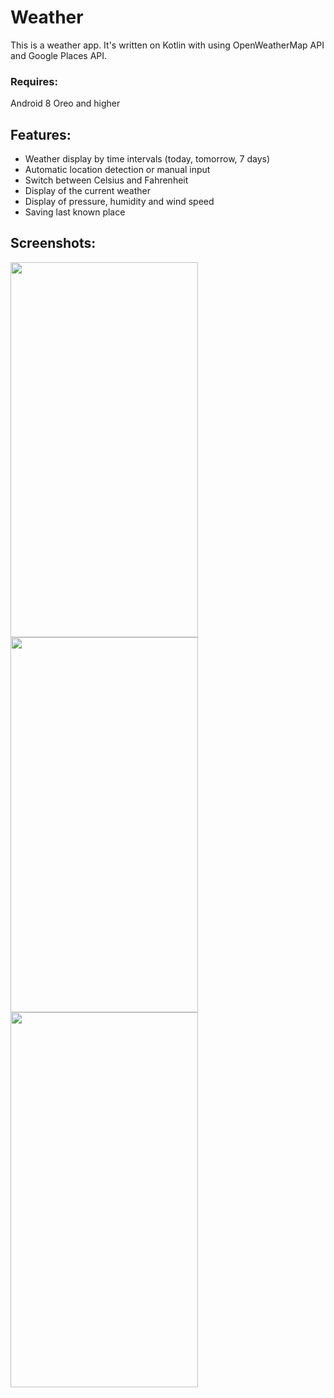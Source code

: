 # Weather

This is a weather app. It's written on Kotlin with using OpenWeatherMap API and Google Places API.

### Requires: 
Android 8 Oreo and higher

## Features:
- Weather display by time intervals (today, tomorrow, 7 days)
- Automatic location detection or manual input
- Switch between Celsius and Fahrenheit
- Display of the current weather
- Display of pressure, humidity and wind speed
- Saving last known place

## Screenshots:
<p float="left">
<img src="https://s234vla.storage.yandex.net/rdisk/a33d266ddbea37ddd072d4e71b3ed5a387c8b57e0615a49c46a7eb43ad930b25/5f7afe8d/2Emw82gb99MjOrWS6s6d7OKxtCRp7iCXNvJhQqWD9wL6eNtyysOM2IesOAg_li2n4stA4DRrpSTdtCHS8kAszg==?uid=479062222&filename=Screenshot_20201005-100510.png&disposition=inline&hash=&limit=0&content_type=image%2Fpng&tknv=v2&owner_uid=479062222&hid=25b872463a0176c2e352920ba34d3a95&fsize=681513&media_type=image&etag=420b86db21d5d2fb3b6a877d0e924d5f&rtoken=WtTzfRIF6ZWb&force_default=yes&ycrid=na-b1373104e21d073cc02d8364300a8aa9-downloader1e&ts=5b0ea7e93bb00&s=a68af82d0213dcd026d729b1d238b440161b42339f5f47fb5497aef786f1c59c&pb=U2FsdGVkX1_tVAg3WzfAMdMQf4I6w2XI9Vfu1lhpwkRBBp4GxFyv7Efkat48911sCDxAB2YMNs13bzHX9XwtHBsNgPgBtiqdJR-UkHfs1Qg" width="300" height="600">
<img src="https://s205vla.storage.yandex.net/rdisk/05736c7d2c24b1cdfc64df08718f9eabde1bf6050bfbfea36c625357776a4710/5f7aff5b/2Emw82gb99MjOrWS6s6d7Fn02iWT395XKtSIlDpRFx7NKqIy2B-YFPzX8guj8FAkeLg6RUmBDIT4fmSVSELheA==?uid=479062222&filename=Screenshot_20201005-100518.png&disposition=inline&hash=&limit=0&content_type=image%2Fpng&tknv=v2&owner_uid=479062222&fsize=360420&hid=6f72cb02b550a98fb7ab47150cc7431c&etag=6f1150f15614d498ac9baa4ed724459e&media_type=image&rtoken=o71drEDUUZS8&force_default=yes&ycrid=na-43abe793c259b1dea224b50e4e69ef5d-downloader2h&ts=5b0ea8aea4cc0&s=d4a95055204d25f108c9e1fa57987f4a991371608edfbbd3e7b3161654222651&pb=U2FsdGVkX1-GTjsK-kYKIWJO0xKbfBuVn00RtuLrxDEBQvHNf0bcnqR6UkpFtGqYnF6Zfer7CgXsmgQm3WNZdC9QS64L_hivyrl-bn3keHY" width="300" height="600">
<img src="https://s138vla.storage.yandex.net/rdisk/ca397cceb402a9af3c48903faf357bd7f996cd1a9e1adf7b46ec16fe0126d8d2/5f7affa0/2Emw82gb99MjOrWS6s6d7GehhQQNpfrNYqtWutFG_2vy-t9Ls3Zt82m_gjGXe7UlWScev4hU1EGt3UUyxNE1TA==?uid=479062222&filename=Screenshot_20201005-100525.png&disposition=inline&hash=&limit=0&content_type=image%2Fpng&tknv=v2&owner_uid=479062222&etag=008cfc2e49e6387ac899a97e76cad92e&media_type=image&hid=03d215f0900f8e354cd552ede16f6f1a&fsize=205561&rtoken=13IoWq7VyzoW&force_default=yes&ycrid=na-6e337120fea28b78bff7948ad4fa1b9a-downloader10h&ts=5b0ea8f072800&s=9aef9dc40118d5ac4f09d3820392ff105f25ade67a02897c44af50610c982166&pb=U2FsdGVkX18Y7JTVFcCjpjhTq88wMwpAa2pC1huIxwEpu5Txcc_WMFUPuQ-2td3cibIrs2d8r9LvSVqyHmYfEcVM7h1Q6TQhcSZWd1aAKwY" width="300" height="600">
</p>
